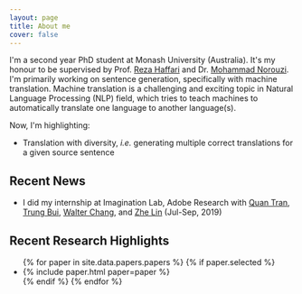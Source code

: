 ```yaml
---
layout: page
title: About me
cover: false
---
```


I'm a second year PhD student at Monash University (Australia). It's my honour to
be supervised by Prof. [Reza Haffari](http://users.monash.edu.au/~gholamrh/)
and Dr. [Mohammad Norouzi](https://norouzi.github.io/). I'm primarily working
on sentence generation, specifically with machine translation. Machine translation
is a challenging and exciting topic in Natural Language Processing (NLP) field,
which tries to teach machines to automatically translate one language to
another language(s).

Now, I'm highlighting:
* Translation with diversity, *i.e.* generating multiple correct translations for
a given source sentence

## Recent News
* I did my internship at Imagination Lab, Adobe Research with [Quan Tran](https://research.adobe.com/person/quan-hung-tran/), [Trung Bui](https://research.adobe.com/person/trung-bui/), [Walter Chang](https://research.adobe.com/person/walter-chang/), and [Zhe Lin](https://research.adobe.com/person/zhe-lin/) (Jul-Sep, 2019)

## Recent Research Highlights

<ul>
{% for paper in site.data.papers.papers %}
  {% if paper.selected %}
  <li>
  {% include paper.html paper=paper %}
  </li>
  {% endif %}
{% endfor %}
</ul>

